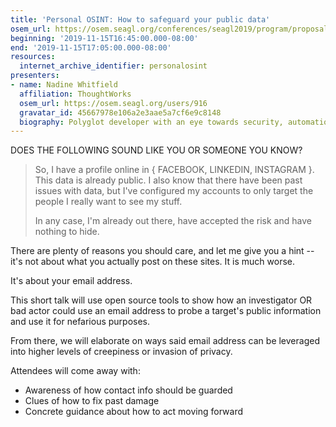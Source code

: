 ```yaml
---
title: 'Personal OSINT: How to safeguard your public data'
osem_url: https://osem.seagl.org/conferences/seagl2019/program/proposals/678
beginning: '2019-11-15T16:45:00.000-08:00'
end: '2019-11-15T17:05:00.000-08:00'
resources:
  internet_archive_identifier: personalosint
presenters:
- name: Nadine Whitfield
  affiliation: ThoughtWorks
  osem_url: https://osem.seagl.org/users/916
  gravatar_id: 45667978e106a2e3aae5a7cf6e9c8148
  biography: Polyglot developer with an eye towards security, automation and quality.
---
```


DOES THE FOLLOWING SOUND LIKE YOU OR SOMEONE YOU KNOW?

> So, I have a profile online in { FACEBOOK, LINKEDIN, INSTAGRAM }. This data is already public. I also know that there have been past issues with data, but I've configured my accounts to only target the people I really want to see my stuff.
>
> In any case, I'm already out there, have accepted the risk and have nothing to hide.

There are plenty of reasons you should care, and let me give you a hint --
 it's not about what you actually post on these sites. It is much worse.

It's about your email address.

This short talk will use open source tools to show how an investigator OR bad actor could use an email address to probe a target's public information and use it for nefarious purposes.

From there, we will elaborate on ways said email address can be leveraged into higher levels of creepiness or invasion of privacy.

Attendees will come away with:
* Awareness of how contact info should be guarded
* Clues of how to fix past damage
* Concrete guidance about how to act moving forward
